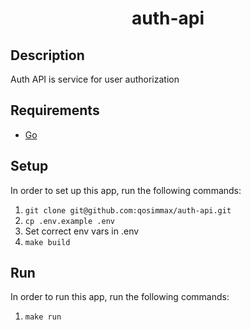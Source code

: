 <div align="center">
    <h1>auth-api</h1>
</div>

## Description

Auth API is service for user authorization

## Requirements

* [Go](https://golang.org) 

## Setup

In order to set up this app, run the following commands:

1. `git clone git@github.com:qosimmax/auth-api.git`
2. `cp .env.example .env`
3. Set correct env vars in .env
4. `make build`

## Run

In order to run this app, run the following commands:

1. `make run`

